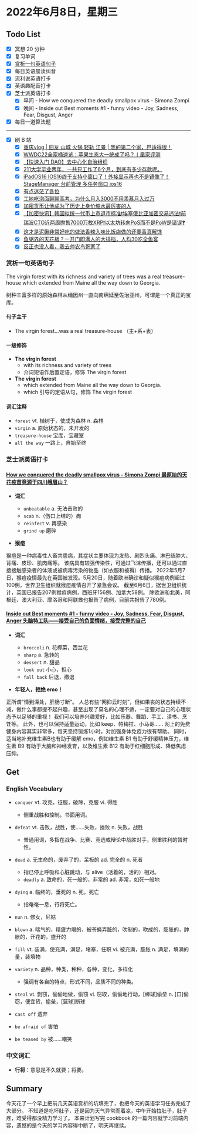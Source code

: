 # 2022年6月8日，星期三

## Todo List

- [x] 冥想 20 分钟
- [x] 复习单词
- [x] [赏析一句英语句子](#赏析一句英语句子)
- [x] 每日英语晨读纠音
- [x] 流利说英语打卡
- [x] 英语趣配音打卡
- [x] 芝士派英语打卡
  - [x] 早间 - How we conquered the deadly smallpox virus - Simona Zompi
  - [x] 晚间 - Inside out Best moments #1 - funny video - Joy, Sadness, Fear, Disgust, Anger
- [x] 每日一道算法题
--------
- [x] 刷 B 站
  - [x] [重庆vlog | 旧友 山城 火锅 轻轨 江景 | 我的第二个家，巴适得很！](https://b23.tv/nOjfhWe)
  - [x] [WWDC22全家桶速览：苹果生态大一统成了吗？丨凰家评测](https://b23.tv/wZIceYy)
  - [x] [【快速入门 DAO】去中心化自治组织](https://b23.tv/vN6Tqwc)
  - [x] [211大学毕业两年，一共只工作了6个月，到底有多少存款呢。](https://b23.tv/fL09W5Z)
  - [x] [iPadOS16 IOS16终于支持小窗口了！外接显示再也不是镜像了！StageManager 台前管理 多任务窗口 ios16](https://b23.tv/YXDS3bg)
  - [x] [有点迷茫了各位](https://b23.tv/x7nwOgw)
  - [x] [工地吃泡面聊聊高考，为什么月入3000不用羡慕月入过万](https://b23.tv/bJUPjCm)
  - [x] [加密货币让他成为了历史上身价缩水最厉害的人](https://b23.tv/xjp2Ek7)
  - [x] [【加密快讯】韩国拟统一代币上市退市标准❗️埃塞俄比亚加密交易违法❗️前瑞波CTO近两周抛售7000万枚XRP❗️以太坊转向PoS而不是PoW是错误❓](https://b23.tv/PMrJZK4)
  - [x] [这才是泥鳅非常好吃的做法香辣入味比饭店做的还要香真解馋](https://b23.tv/ZBWW1F6)
  - [x] [鱼粥界的天花板？一开门即满人的大排档，人均30吃全鱼宴](https://b23.tv/Zh1Q47e)
  - [x] [反正也没人看，我去帅农鸟哥家了](https://b23.tv/AowJEe7)

### 赏析一句英语句子

The virgin forest with its richness and variety of trees was a real treasure-house which extended from Maine all the way down to Georgia.

树种丰富多样的原始森林从缅因州一直向南绵延至佐治亚州，可谓是一个真正的宝库。

#### 句子主干

- The virgin forest...was a real treasure-house （主+系+表）

#### 一级修饰

- **The virgin forest**
  - with its richness and variety of trees
  - 介词短语作后置定语，修饰 The virgin forest
- **The virgin forest**
  - which extended from Maine all the way down to Georgia.
  - which 引导的定语从句，修饰 The virgin forest

#### 词汇注释

- `forest` vt. 植树于，使成为森林 n. 森林
- `virgin` a. 原始状态的，未开发的
- `treasure-house` 宝库，宝藏室
- `all the way` 一路上，自始至终

### 芝士派英语打卡

#### [How we conquered the deadly smallpox virus - Simona Zompi 最原始的天花疫苗竟源于四川峨眉山？](https://reading.baicizhan.com/h5/listen-movie.html?id=725&wxapp=mint_danni_ear#/home)

- **词汇**

  - `unbeatable` a. 无法击败的
  - `scab` n.（伤口上结的）痂
  - `reinfect` v. 再感染
  - `grind up` 磨碎

- **猴痘**

猴痘是一种病毒性人畜共患病，其症状主要体现为发热、剧烈头痛、淋巴结肿大、背痛、皮珍、肌肉痛等。
该病具有较强传染性，可通过飞沫传播，还可以通过直接接触感染者的体液或被病毒污染的物品（如衣服和被褥）传播。
2022年5月7日，猴痘疫情最先在英国被发现。5月20日，随着欧洲确诊和疑似猴痘病例超过100例，世界卫生组织就猴痘疫情召开了紧急会议。
截至6月6日，据世卫组织统计，英国已报告207例猴痘病例，西班牙156例、加拿大58例。
除欧洲和北美，阿根廷、澳大利亚、摩洛哥和阿联酋也报告了病例，目前共报告了780例。

#### [Inside out Best moments #1 - funny video - Joy, Sadness, Fear, Disgust, Anger 头脑特工队——接受自己的负面情绪，接受完整的自己](http://reading.baicizhan.com/h5/listen-movie.html?id=726&wxapp=mint_danni_ear#/home)

- **词汇**

  - `broccoli` n. 花椰菜，西兰花
  - `sharp` a. 急转的
  - `dessert` n. 甜品
  - `look out` 小心，担心
  - `fall back` 后退，撤退

- **年轻人，拒绝 emo！**

正所谓“情到深处，肝肠寸断”。
人总有些“网抑云时刻”，但如果丧的状态持续不减，做什么事都提不起兴趣，甚至出现了莫名的心理不适，一定要对自己的心理状态予以足够的重视！
我们可以培养兴趣爱好，比如乐器、舞蹈、手工、读书、烹饪等。
此外，也可以保持适量运动，比如 keep、帕梅拉、小马哥……
网上的免费健身内容其实非常多，每天坚持锻炼1小时，对加强身体免疫力很有帮助。
同时，适当地补充维生素B也有助于缓解 emo，例如维生素 B1 有助于舒缓精神压力，维生素 B9 有助于大脑和神经发育，以及维生素 B12 有助于红细胞形成、降低焦虑压抑。

## Get

### English Vocabulary

- `conquer` vt. 攻克，征服，破除，克服 vi. 得胜
  - 侧重战胜和控制。书面用词。

- `defeat` vt. 击败，战胜，使……失败，挫败 n. 失败，战胜
  - 普通用词，多指在战争、比赛、竞选或辩论中战胜对手，侧重胜利的暂时性。

- `dead` a. 无生命的，废弃了的，呆板的 ad. 完全的 n. 死者
  - 指已停止呼吸和心脏跳动，与 alive（活着的，活的）相对。
  - `deadly` a. 致命的，死一般的，非常的 ad. 非常，如死一般地

- `dying` a. 临终的，垂死的 n. 死，死亡
  - 指奄奄一息，行将死亡。

- `nun` n. 修女，尼姑

- `blown` a. 喘气的，精疲力竭的，被苍蝇弄脏的，吹制的，吹成的，膨胀的，肿胀的，开花的，盛开的

- `fill` vt. 装满，使充满，满足，堵塞，任职 vi. 被充满，膨胀 n. 满足，填满的量，装填物

- `variety` n. 品种，种类，种种，各种，变化，多样化
  - 强调有各自的特点，形式不同，品质不同的种类。

- `steal` vt. 剽窃，偷偷地做，偷窃 vi. 窃取，偷偷地行动，[棒球]偷垒 n. [口]偷窃，便宜货，偷垒，[篮球]断球

- `cast off` 遗弃

- `be afraid of` 害怕

- `be teased by` 被……嘲笑

### 中文词汇

- **行将**：意思是不久就要；将要。

## Summary

今天花了一个早上把前几天英语赏析的坑填完了，也把今天的英语学习任务完成了大部分。
不知道是吃坏肚子，还是因为天气异常而着凉，中午开始拉肚子，肚子疼，难受得都没精力学习了。
本来计划写完 cookbook 的一篇内容就学习前端内容，遗憾的是今天的学习内容得中断了，明天再继续。
